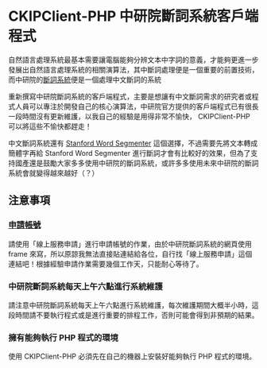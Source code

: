 # CKIPClient-PHP 中研院斷詞系統客戶端程式

自然語言處理系統最基本需要讓電腦能夠分辨文本中字詞的意義，才能夠更進一步發展出自然語言處理系統的相關演算法，其中斷詞處理便是一個重要的前置技術，而中研院的[斷詞系統](http://ckipsvr.iis.sinica.edu.tw/)便是一個處理中文斷詞的系統

重新撰寫中研院斷詞系統的客戶端程式，主要是想讓有中文斷詞需求的研究者或程式人員可以專注於開發自己的核心演算法，中研院官方提供的客戶端程式已有很長一段時間沒有更新維護，以我自己的經驗是用得非常不愉快， CKIPClient-PHP 可以將這些不愉快都趕走！

中文斷詞系統還有 [Stanford Word Segmenter](http://nlp.stanford.edu/software/segmenter.shtml) 這個選擇，不過需要先將文本轉成簡體字再給 Stanford Word Segmenter 進行斷詞才會有比較好的效果，但為了支持國產還是鼓勵大家多多使用中研院的斷詞系統，或許多多使用未來中研院的斷詞系統會就變得越來越好（？）

## 注意事項

### [申請帳號](http://ckipsvr.iis.sinica.edu.tw/)

請使用「線上服務申請」進行申請帳號的作業，由於中研院斷詞系統的網頁使用 frame 來寫，所以原諒我無法直接貼連結給各位，自行找「線上服務申請」這個連結吧！根據經驗申請作業需要幾個工作天，只能耐心等待了。

### 中研院斷詞系統每天上午六點進行系統維護

請注意中研院斷詞系統每天上午六點進行系統維護，每次維護期間大概半小時，這段時間請不要執行程式或是進行重要的排程工作，否則可能會得到非預期的結果。

### 擁有能夠執行 PHP 程式的環境

使用 CKIPClient-PHP 必須先在自己的機器上安裝好能夠執行 PHP 程式的環境。